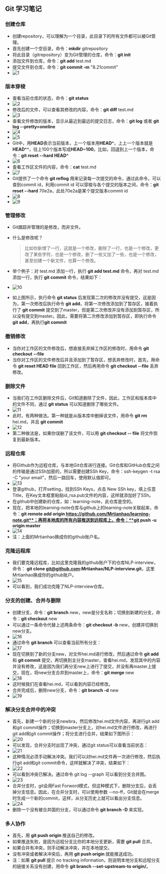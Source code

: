 ## Git 学习笔记

### 创建仓库

+ 创建repository，可以理解为一个目录，此目录下的所有文件都可以被Git管理。
+ 首先创建一个空目录，命令：**mkdir** gitrepository
+ 将此目录（gitrepository）变为Git管理的仓库，命令：**git init**
+ 添加文件到仓库，命令：**git add** test.md
+ 提交文件到仓库，命令：**git commit -m** "8.21commit"
+ ![1](F:\learning-note\gitLearning\images\1.jpg)



### 版本穿梭

+ 查看当前仓库的状态，命令：**git status**
+ ![2](F:\learning-note\gitLearning\images\2.jpg)
+ 修改后的文件，可以查看其修改的内容，命令：**git diff** test.md
+ ![3](F:\learning-note\gitLearning\images\3.jpg)
+ 查看文件修改的版本，显示从最近到最远的提交日志，命令：**git log** 或者 **git log --pretty=oneline**
+ ![4](F:\learning-note\gitLearning\images\4.jpg)
+ ![5](F:\learning-note\gitLearning\images\5.jpg)
+ Git中，用**HEAD**表示当前版本，上一个版本用**HEAD^**，上上一个版本就是**HEAD^^**，往上100个版本写成**HEAD~100**。比如，回退到上一个版本，命令：**git reset --hard HEAD^**
+ ![6](F:\learning-note\gitLearning\images\6.jpg)
+ 查看工作区文件的内容，命令：**cat** test.md
+ ![7](F:\learning-note\gitLearning\images\7.jpg)
+ Git提供了一个命令 **git reflog** 用来记录每一次提交的命令，通过此命令，可以查到commit id，利用commit id 可以穿梭与各个提交的版本之间，命令：**git reset  --hard** 70e2a，此处70e2a是某个提交版本commit id
+ ![8](F:\learning-note\gitLearning\images\8.jpg)
+ ![9](F:\learning-note\gitLearning\images\9.jpg)

### 管理修改

+ Git跟踪并管理的是修改，而非文件。

+ 什么是修改呢？

  >比如你新增了一行，这就是一个修改，删除了一行，也是一个修改，更改了某些字符，也是一个修改，删了一些又加了一些，也是一个修改，甚至创建一个新文件，也算一个修改。

+ 举个例子：对 test.md 添加一行，执行 **git add test.md** 命令，再对 test.md 添加一行，执行 **git commit** 命令，结果如下：

+ ![10](F:\learning-note\gitLearning\images\10.png)

+ 如上图所示，执行命令 **git status** 后发现第二次的修改并没有提交，这是因为，第一次修改后执行命令 **git add**，将第一次修改添加到了暂存区，接着执行了 **git commit** 提交到了master，但是第二次修改并没有添加到暂存区，所以没有提交到master。因此，需要将第二次修改添加到暂存区，即执行命令 **git add**，再执行**git commit**

### 撤销修改

* 当你对工作区的文件修改后，想直接丢弃掉工作区的修改时，用命令 **git checkout --file**
* 当你对工作区的文件修改后并且添加到了暂存区，想丢弃修改时，首先，用命令 **git reset HEAD file** 回到工作区，然后再用命令 **git checkout --file** 丢弃修改。

###  删除文件

* 当我们在工作区删除文件后，Git知道删除了文件，因此，工作区和版本库中的文件不同，通过 **git status** 可以知道删除了哪些文件。
* ![11](F:\learning-note\gitLearning\images\11.png)
* 此时，有两种做法。第一种就是从版本库中删掉该文件，用命令 **git rm** hei.md，并且 **git commit**
* ![12](F:\learning-note\gitLearning\images\12.png)
* 第二种做法是，如果你误删了该文件，可以用 **git checkout -- file** 将文件恢复到最新版本。

### 远程仓库

+ 将Github作为远程仓库，与本地Git仓库进行连接。Git仓库和GitHub仓库之间的传输是通过SSh加密的，所以需要创建SSh Key，命令：ssh-keygen -t rsa -C "your email"，然后一路回车，使用默认值即可。
+ ![13](F:\learning-note\gitLearning\images\13.png)
+ 登录github，打开setting，找到SSh Keys，点击 New SSh key，填上任意Title，在Key文本框里粘贴id_rsa.pub文件的内容，这样就添加好了SSh。
+ 在github中创建新的仓库，如：learning-note，此仓库是空的。
+ 现在，把本地的learning-note仓库与github上的learning-note关联起来，命令：**git remote add origin https://github.com/Mrtianhao/learning-note.git**；再将本地库的所有内容推送到远程库上，命令：**git push -u origin master**
+ ![14](F:\learning-note\gitLearning\images\14.png)
+ 注：上面的Mrtianhao换成你的github账户名。

### 克隆远程库

* 我们要克隆远程库，比如这里克隆我的github账户下的仓库NLP-interview，命令： **git clone git@github.com:Mrtianhao/NLP-interview.git**，这里Mrtianhao换成你的github账户。
* ![15](F:\learning-note\gitLearning\images\15.png)
* 可以看到，我们成功克隆了NLP-interview仓库。

### 分支的创建、合并与删除

* 创建分支，命令：**git branch** new，new是分支名称；切换到新建的分支，命令：**git checkout** new
* 可以通过一条命令代替上述两条命令：**git checkout -b** new，创建并切换到new分支。
* ![16](F:\learning-note\gitLearning\images\16.png)
* 通过命令 **git branch** 可以查看当前所有分支：
* ![17](F:\learning-note\gitLearning\images\17.png)
* 现在切换到了新的分支new，对文件hei.md进行修改，然后通过命令 **git add** 和 **git commit** 提交，再切换到主分支master，查看hei.md，发现其中的内容并没有修改，这是因为我们再分支new上进行了提交，并没有再master上提交，现在，将new分支合并到master上，命令：**git merge** new
* ![18](F:\learning-note\gitLearning\images\18.png)
* 这时候我们在查看hei.md，可以看到内容已经修改。
* 合并完成后，删除new分支，命令：**git branch -d** new
* ![19](F:\learning-note\gitLearning\images\19.png)

### 解决分支合并中的冲突

* 首先，新建一个新的分支newbra，然后修改hei.md文件内容，再进行git add和git commit操作；切换到master分支上，对hei.md文件进行修改，再进行git add和git commit操作；将分支进行合并，结果如下图所示：
* ![20](F:\learning-note\gitLearning\images\20.png)
* 可以发现，合并分支时出现了冲突，通过git status可以查看当前状态：
* ![21](F:\learning-note\gitLearning\images\21.png)
* 这种情况必须手动解决冲突。我们可以对hei.md文件再一次进行修改，然后执行git add和git commit命令，这样就解决了冲突，结果如下：
* ![22](F:\learning-note\gitLearning\images\22.png)
* 可以看到冲突已解决。通过命令 git log --graph 可以看到分支合并图。
* ![23](F:\learning-note\gitLearning\images\23.png)
* 合并分支时，git会用Fast Forword模式，但这种模式下，删除分支后，会丢掉分支信息。因此，在合并分支时，可以使用参数 --no-ff，Git就会在merge时生成一个新的commit，这样，从分支历史上就可以看出分支信息。
* ![24](F:\learning-note\gitLearning\images\24.png)
* 删除一个没有被合并国的分支，可以通过命令 **git branch -D <name>** 来实现。

### 多人协作

* 首先，用 **git push origin <branch-name>** 推送自己的修改。
* 如果推送失败，是因为远程分支比你的本地分支更新，需要 **git pull** 合并。
* 如果合并有冲突，则手动解决冲突，并在本地提交。
* 没有冲突或者解决冲突后，再用 **git push origin <branch-name>** 就能推送成功。
* 注：如果 **git pull** 提示 no tracking information，则说明本地分支和远程分支的链接关系没有创建，用命令 **git branch --set-upstream-to <branch-name> origin/<branch-name>**。